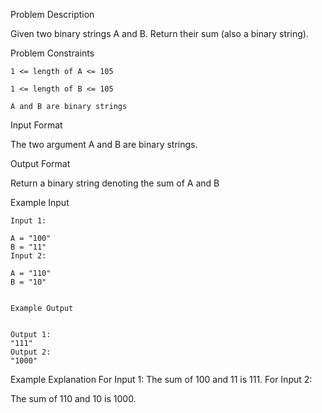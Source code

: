 Problem Description

Given two binary strings A and B. Return their sum (also a binary string).


Problem Constraints

    1 <= length of A <= 105
    
    1 <= length of B <= 105
    
    A and B are binary strings



Input Format

The two argument A and B are binary strings.



Output Format

Return a binary string denoting the sum of A and B



Example Input
    
    Input 1:
    
    A = "100"
    B = "11"
    Input 2:
    
    A = "110"
    B = "10"
    
    
    Example Output
    
    
    Output 1:
    "111"
    Output 2:
    "1000"


Example Explanation
For Input 1:
The sum of 100 and 11 is 111.
For Input 2:
 
The sum of 110 and 10 is 1000.